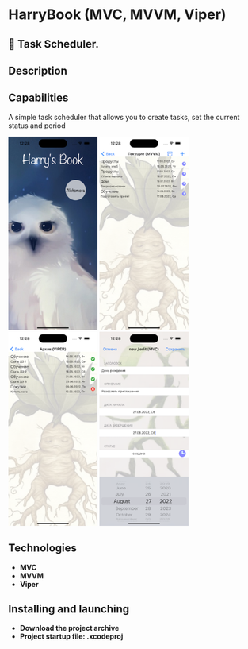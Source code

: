 # HarryBook (MVC, MVVM, Viper)

## 📓 Task Scheduler. 

## Description
 <p> </p>

## Capabilities
<p>A simple task scheduler that allows you to create tasks, set the current status and period </p>

<p>
 <img style="width: 180px;" src="https://github.com/NovikovaOlga/HarryBook/blob/main/screens/screen1.png">
 <img style="width: 180px;" src="https://github.com/NovikovaOlga/HarryBook/blob/main/screens/screen2.png">
 <img style="width: 180px;" src="https://github.com/NovikovaOlga/HarryBook/blob/main/screens/screen3.png">  
 <img style="width: 180px;" src="https://github.com/NovikovaOlga/HarryBook/blob/main/screens/screen4.png">

 <p>

## Technologies
 - **MVC**
 - **MVVM**
 - **Viper**

## Installing and launching 
- **Download the project archive** 
- **Project startup file: .xcodeproj** 

